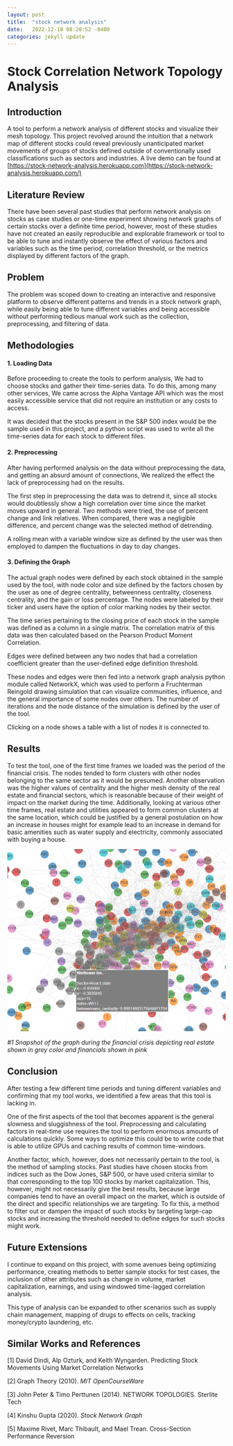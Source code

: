 ```yaml
---
layout: post
title:  "stock network analysis"
date:   2022-12-18 08:20:52 -0400
categories: jekyll update
---
```


# Stock Correlation Network Topology Analysis


## Introduction

A tool to perform a network analysis of different stocks and visualize their mesh topology. This project revolved around the intuition that a network map of different stocks could reveal previously unanticipated market movements of groups of stocks defined outside of conventionally used classifications such as sectors and industries. A live demo can be found at [https://stock-network-analysis.herokuapp.com](https://stock-network-analysis.herokuapp.com/)


## Literature Review

There have been several past studies that perform network analysis on stocks as case studies or one-time experiment showing network graphs of certain stocks over a definite time period, however, most of these studies have not created an easily reproducible and explorable framework or tool to be able to tune and instantly observe the effect of various factors and variables such as the time period, correlation threshold, or the metrics displayed by different factors of the graph.


## Problem

The problem was scoped down to creating an interactive and responsive platform to observe different patterns and trends in a stock network graph, while easily being able to tune different variables and being accessible without performing tedious manual work such as the collection, preprocessing, and filtering of data.


## Methodologies



#### 1. Loading Data

Before proceeding to create the tools to perform analysis, We had to choose stocks and gather their time-series data. To do this, among many other services, We came across the Alpha Vantage API which was the most easily accessible service that did not require an institution or any costs to access.

It was decided that the stocks present in the S&P 500 index would be the sample used in this project, and a python script was used to write all the time-series data for each stock to different files.



#### 2. Preprocessing

After having performed analysis on the data without preprocessing the data, and getting an absurd amount of connections, We realized the effect the lack of preprocessing had on the results.

The first step in preprocessing the data was to detrend it, since all stocks would doubtlessly show a high correlation over time since the market moves upward in general. Two methods were tried, the use of percent change and link relatives. When compared, there was a negligible difference, and percent change was the selected method of detrending.

A rolling mean with a variable window size as defined by the user was then employed to dampen the fluctuations in day to day changes.



#### 3. Defining the Graph

The actual graph nodes were defined by each stock obtained in the sample used by the tool, with node color and size defined by the factors chosen by the user as one of degree centrality, betweenness centrality, closeness centrality, and the gain or loss percentage. The nodes were labeled by their ticker and users have the option of color marking nodes by their sector.

The time series pertaining to the closing price of each stock in the sample was defined as a column in a single matrix. The correlation matrix of this data was then calculated based on the Pearson Product Moment Correlation.

Edges were defined between any two nodes that had a correlation coefficient greater than the user-defined edge definition threshold.

These nodes and edges were then fed into a network graph analysis python module called NetworkX, which was used to perform a Fruchterman Reingold drawing simulation that can visualize communities, influence, and the general importance of some nodes over others. The number of iterations and the node distance of the simulation is defined by the user of the tool.

Clicking on a node shows a table with a list of nodes it is connected to.


## Results

To test the tool, one of the first time frames we loaded was the period of the financial crisis. The nodes tended to form clusters with other nodes belonging to the same sector as it would be presumed. Another observation was the higher values of centrality and the higher mesh density of the real estate and financial sectors, which is reasonable because of their weight of impact on the market during the time. Additionally, looking at various other time frames, real estate and utilities appeared to form common clusters at the same location, which could be justified by a general postulation on how an increase in houses might for example lead to an increase in demand for basic amenities such as water supply and electricity, commonly associated with buying a house.



![alt_text](/assets/images/stock-network-diagram.png "image_tooltip")


_#1 Snapshot of the graph during the financial crisis depicting real estate shown in grey color and financials shown in pink_


## Conclusion

After testing a few different time periods and tuning different variables and confirming that my tool works, we identified a few areas that this tool is lacking in.

One of the first aspects of the tool that becomes apparent is the general slowness and sluggishness of the tool. Preprocessing and calculating factors in real-time use requires the tool to perform enormous amounts of calculations quickly. Some ways to optimize this could be to write code that is able to utilize GPUs and caching results of common time-windows.

Another factor, which, however, does not necessarily pertain to the tool, is the method of sampling stocks. Past studies have chosen stocks from indices such as the Dow Jones, S&P 500, or have used criteria similar to that corresponding to the top 100 stocks by market capitalization. This, however, might not necessarily give the best results, because large companies tend to have an overall impact on the market, which is outside of the direct and specific relationships we are targeting. To fix this, a method to filter out or dampen the impact of such stocks by targeting large-cap stocks and increasing the threshold needed to define edges for such stocks might work.


## Future Extensions

I continue to expand on this project, with some avenues being optimizing performance, creating methods to better sample stocks for test cases, the inclusion of other attributes such as change in volume, market capitalization, earnings, and using windowed time-lagged correlation analysis.

This type of analysis can be expanded to other scenarios such as supply chain management, mapping of drugs to effects on cells, tracking money/crypto laundering, etc.


## Similar Works and References

[1] David Dindi, Alp Ozturk, and Keith Wyngarden. Predicting Stock Movements Using Market Correlation Networks

[2] Graph Theory (2010). _MIT OpenCourseWare_

[3] John Peter & Timo Perttunen (2014). NETWORK TOPOLOGIES. Sterlite Tech

[4] Kinshu Gupta (2020). _Stock Network Graph_

[5] Maxime Rivet, Marc Thibault, and Mael Trean. Cross-Section Performance Reversion